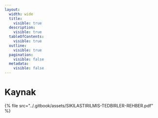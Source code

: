 ```yaml
---
layout:
  width: wide
  title:
    visible: true
  description:
    visible: true
  tableOfContents:
    visible: true
  outline:
    visible: true
  pagination:
    visible: false
  metadata:
    visible: false
---
```


# Kaynak



{% file src="../.gitbook/assets/SIKILASTIRILMIS-TEDBIRLER-REHBER.pdf" %}
